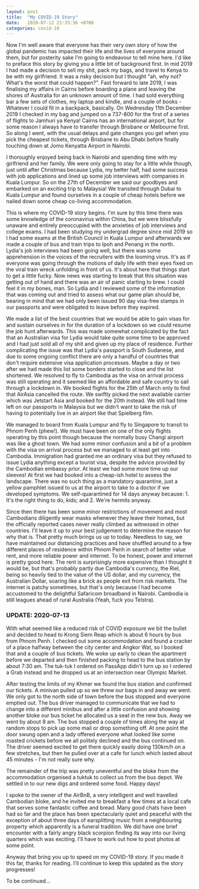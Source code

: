 ```yaml
---
layout: post
title:  "My COVID-19 Story"
date:   2020-07-12 22:33:36 +0700
categories: covid-19 
---
```


Now I'm well aware that everyone has their very own story of how the global pandemic has impacted their life and the lives of everyone around them, but for posterity sake I'm going to endeavour to tell mine here. 
I'd like to preface this story by giving you a little bit of background first. In mid 2019 I had made a decision to sell my shit, pack my bags, and travel to Kenya to be with my girlfriend. It was a risky decision but I thought "ah, why not? What's the worst that could happen?". Fast forward to late 2019, I was finalising my affairs in Cairns before boarding a plane and leaving the shores of Australia for an unknown amount of time. I had sold everything bar a few sets of clothes, my laptop and kindle, and a couple of books - Whatever I could fit in a backpack, basically. On Wednesday 11th December 2019 I checked in my bag and jumped on a 737-800 for the first of a series of flights to Jamhuri ya Kenya! Cairns has an international airport, but for some reason I always have to transfer through Brisbane or Melbourne first. So along I went, with the usual delays and gate changes you get when you pick the cheapest tickets, through Brisbane to Abu Dhabi before finally touching down at Jomo Kenyatta Airport in Nairobi. 
 
I thoroughly enjoyed being back in Nairobi and spending time with my girlfriend and her family. We were only going to stay for a little while though, just until after Christmas because Lydia, my better half, had some success with job applications and lined up some job interviews with companies in Kuala Lumpur. So on the 27th of December we said our goodbyes and embarked on an exciting trip to Malaysia! We transited through Dubai to Kuala Lumpur and found ourselves in a couple of cheap hotels before we nailed down some cheap co-living accommodation.
 
This is where my COVID-19 story begins. I'm sure by this time there was some knowledge of the coronavirus within China, but we were blissfully unaware and entirely preoccupied with the anxieties of job interviews and college exams. I had been studying my undergrad degree since mid 2019 so I had some exams at the British Council in Kuala Lumpur and afterwards we made a couple of bus and train trips to Ipoh and Penang in the north. Lydia's job interviews had been going well, but there was some apprehension in the voices of the recruiters with the looming virus. It's as if everyone was going through the motions of daily life with their eyes fixed on the viral train wreck unfolding in front of us. It's about here that things start to get a little fucky. Now news was starting to break that this situation was getting out of hand and there was an air of panic starting to brew. I could feel it in my bones, man. So Lydia and I reviewed some of the information that was coming out and tried to assess what our game plan should be, bearing in mind that we had only been issued 90 day visa-free stamps in our passports and were obligated to leave before they expired. 

We made a list of the best countries that we would be able to gain visas for and sustain ourselves in for the duration of a lockdown so we could resume the job hunt afterwards. This was made somewhat complicated by the fact that an Australian visa for Lydia would take quite some time to be approved and I had just sold all of my shit and given up my place of residence. Further complicating the issue was that Lydia's passport is South Sudanese, and due to some ongoing conflict there are only a handful of countries that don't require extensive visa application processes. Maybe a day or two after we had made this list some borders started to close and the list shortened. We resolved to fly to Cambodia as the visa on arrival process was still operating and it seemed like an affordable and safe country to sail through a lockdown in. We booked flights for the 25th of March only to find that AirAsia cancelled the route. We swiftly picked the next available carrier which was Jetstart Asia and booked for the 20th instead. We still had time left on our passports in Malaysia but we didn't want to take the risk of having to potentially live in an airport like that Spielberg film. 

We managed to board from Kuala Lumpur and fly to Singapore to transit to Phnom Penh (phew!). We must have been on one of the only flights operating by this point though because the normally busy Changi airport was like a ghost town. 
We had some minor confusion and a bit of a problem with the visa on arrival process but we managed to at least get into Cambodia. Immigration had granted me an ordinary visa but they refused to issue Lydia anything except a tourist visa, despite the advice provided by the Cambodian embassy prior. At least we had some more time up our sleeves!
At first we had booked into a cheap-ish hotel to assess the landscape. There was no such thing as a mandatory quarantine, just a yellow pamphlet issued to us at the airport to take to a doctor if we developed symptoms. We self-quarantined for 14 days anyway because: 1. It's the right thing to do, kids; and 2. We're hermits anyway. 
 
Since then there has been some minor restrictions of movement and most Cambodians diligently wear masks whenever they leave their homes, but the officially reported cases never really climbed as witnessed in other countries. I'll leave it up to your best judgement to determine the reason for why that is. That pretty much brings us up to today. Needless to say, we have maintained our distancing practices and have shuffled around to a few different places of residence within Phnom Penh in search of better value rent, and more reliable power and internet. To be honest, power and internet is pretty good here. The rent is surprisingly more expensive than I thought it would be, but that's probably partly due Cambodia's currency, the Riel, being so heavily tied to the value of the US dollar, and my currency, the Australian Dollar, soaring like a brick as people exit from risk markets. The internet is patchy sometimes, but that's only because I had become accustomed to the delightful Safaricom broadband in Nairobi. Cambodia is still leagues ahead of rural Australia (Yeah, fuck you Telstra).

### UPDATE: 2020-07-13 ### 
With what seemed like a reduced risk of COVID exposure we bit the bullet and decided to head to Krong Siem Reap which is about 6 hours by bus from Phnom Penh. I checked out some accommodation and found a cracker of a place halfway between the city center and Angkor Wat, so I booked that and a couple of bus tickets. We woke up early to clean the apartment before we departed and then finished packing to head to the bus station by about 7:30 am. The tuk-tuk I ordered on PassApp didn't turn up so I ordered a Grab instead and he dropped us at an intersection near Olympic Market. 

After testing the limits of my Khmer we found the bus station and confirmed our tickets. A minivan pulled up so we threw our bags in and away we went. We only got to the north side of town before the bus stopped and everyone emptied out. The bus driver managed to communicate that we had to change into a different minibus and after a little confusion and showing another bloke our bus ticket he allocated us a seat in the new bus. Away we went by about 8 am. The bus stopped a couple of times along the way at random stops to pick up some mail or drop something off. At one point the door swung open and a lady offered everyone what looked like some roasted crickets before we all politely declined and the bus continued on. The driver seemed excited to get there quickly easily doing 130km/h on a few stretches, but then he pulled over at a cafe for lunch which lasted about 45 minutes - I'm not really sure why.

The remainder of the trip was pretty uneventful and the bloke from the accommodation organised a tuktuk to collect us from the bus depot. We settled in to our new digs and ordered some food. Happy days!

I spoke to the owner of the AirBnB, a very intelligent and well travelled Cambodian bloke, and he invited me to breakfast a few times at a local cafe that serves some fantastic coffee and bread. Many good chats have been had so far and the place has been spectacularly quiet and peaceful with the exception of about three days of earsplitting music from a neighbouring property which apparently is a funeral tradition. We did have one brief encounter with a fairly angry black scorpion finding its way into our living quarters which was exciting. I'll have to work out how to post photos at some point.


Anyway that bring you up to speed on my COVID-19 story. If you made it this far, thanks for reading. I'll continue to keep this updated as the story progresses!

To be continued...
 
